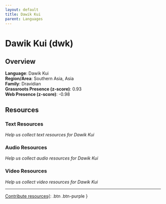 ```yaml
---
layout: default
title: Dawik Kui
parent: Languages
---
```


# Dawik Kui (dwk)

## Overview

**Language**: Dawik Kui  
**Region/Area**: Southern Asia, Asia  
**Family**: Dravidian  
**Grassroots Presence (z-score)**: 0.93  
**Web Presence (z-score)**: -0.98  

## Resources

### Text Resources
*Help us collect text resources for Dawik Kui*

### Audio Resources
*Help us collect audio resources for Dawik Kui*

### Video Resources
*Help us collect video resources for Dawik Kui*

---

[Contribute resources](https://forms.office.com/e/1SfLJx3u1r){: .btn .btn-purple }
